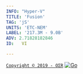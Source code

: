 ```yaml
---
INFO: "Hyper-V"
TITLE: 'Fusion'
TAG: 'jS'
UNITS: 'ETC-NEM'
LABEL: '217.3M - 9.0B'
ADV: 2.71828182846
ID:   VI

---
```


[` Copyright © 2019 - OΣR `](https://www.mcafeesecure.com/verify?host=ozturna.info)
[![Go](https://goreportcard.com/badge/github.com/ethereumproject/go-ethereum)](https://goreportcard.com/report/github.com/ethereumproject/go-ethereum)
